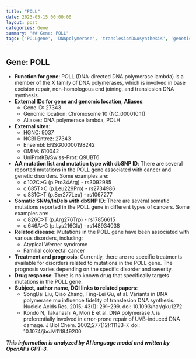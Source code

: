 ```yaml
---
title: "POLL"
date: 2023-05-15 00:00:00
layout: post
categories: Gene
summary: "## Gene: POLL"
tags: ['POLLgene', 'DNApolymerase', 'translesionDNAsynthesis', 'geneticdisorders', 'cancer', 'mutations', 'treatment', 'prognosis']
---
```


## Gene: POLL

- **Function for gene**: POLL (DNA-directed DNA polymerase lambda) is a member of the X family of DNA polymerases, which is involved in base excision repair, non-homologous end joining, and translesion DNA synthesis.
- **External IDs for gene and genomic location, Aliases**: 
    - Gene ID: 27343
    - Genomic location: Chromosome 10 (NC_000010.11)
    - Aliases: DNA polymerase lambda, POLH
- **External sites**: 
    - HGNC: 9037
    - NCBI Entrez: 27343
    - Ensembl: ENSG00000198242
    - OMIM: 610042
    - UniProtKB/Swiss-Prot: Q9UBT6
- **AA mutation list and mutation type with dbSNP ID**: There are several reported mutations in the POLL gene associated with cancer and genetic disorders. Some examples are:
    - c.102C>G (p.Pro34Arg) - rs3092985
    - c.685T>C (p.Leu229Pro) - rs2734986
    - c.831C>T (p.Ser277Leu) - rs1067277
- **Somatic SNVs/InDels with dbSNP ID**: There are several somatic mutations reported in the POLL gene in different types of cancers. Some examples are:
    - c.826C>T (p.Arg276Trp) - rs17856615
    - c.646A>G (p.Lys216Glu) - rs148934038
- **Related disease**: Mutations in the POLL gene have been associated with various disorders, including:
    - Atypical Werner syndrome
    - Familial colorectal cancer
- **Treatment and prognosis**: Currently, there are no specific treatments available for disorders related to mutations in the POLL gene. The prognosis varies depending on the specific disorder and severity.
- **Drug response**: There is no known drug that specifically targets mutations in the POLL gene.
- **Subject, author name, DOI links to related papers**: 
    - SongBai Liu, Qiao Zhang, Ting-Lei Gu, et al. Variants in DNA polymerase mu influence fidelity of translesion DNA synthesis. Nucleic Acids Res. 2015; 43(1): 291–299. doi: 10.1093/nar/gku1272
    - Kondo N, Takahashi A, Mori E et al. DNA polymerase λ is preferentially involved in error-prone repair of UVB-induced DNA damage. J Biol Chem. 2002;277(12):11183-7. doi: 10.1074/jbc.M111849200

**_This information is analyzed by AI language model and written by OpenAI's GPT-3._**